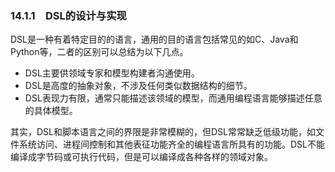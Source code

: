 ### 14.1.1　DSL的设计与实现

DSL是一种有着特定目的的语言，通用的目的语言包括常见的如C、Java和Python等，二者的区别可以总结为以下几点。

+ DSL主要供领域专家和模型构建者沟通使用。
+ DSL是高度的抽象对象，不涉及任何类似数据结构的细节。
+ DSL表现力有限，通常只能描述该领域的模型，而通用编程语言能够描述任意的具体模型。

其实，DSL和脚本语言之间的界限是非常模糊的，但DSL常常缺乏低级功能，如文件系统访问、进程间控制和其他表征功能齐全的编程语言所具有的功能。DSL不能编译成字节码或可执行代码，但是可以编译成各种各样的领域对象。

